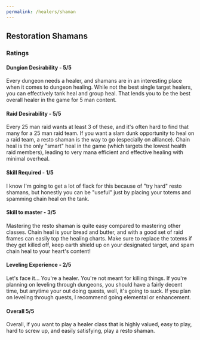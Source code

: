 ```yaml
---
permalink: /healers/shaman
---
```


## Restoration Shamans

### Ratings
#### Dungion Desirability - 5/5
Every dungeon needs a healer, and shamans are in an interesting place when it comes to dungeon healing.  While not the best single target healers, you can effectively tank heal and group heal. That lends you to be the best overall healer in the game for 5 man content.

#### Raid Desirability - 5/5
Every 25 man raid wants at least 3 of these, and it's often hard to find that many for a 25 man raid team.  If you want a slam dunk opportunity to heal on a raid team, a resto shaman is the way to go (especially on alliance).  Chain heal is the only "smart" heal in the game (which targets the lowest health raid members), leading to very mana efficient and effective healing with minimal overheal.

#### Skill Required - 1/5
I know I'm going to get a lot of flack for this because of "try hard" resto shamans, but honestly you can be "useful" just by placing your totems and spamming chain heal on the tank.

#### Skill to master - 3/5
Mastering the resto shaman is quite easy compared to mastering other classes.  Chain heal is your bread and butter, and with a good set of raid frames can easily top the healing charts.  Make sure to replace the totems if they get killed off, keep earth shield up on your designated target, and spam chain heal to your heart's content!

#### Leveling Experience - 2/5
Let's face it... You're a healer.  You're not meant for killing things.  If you're planning on leveling through dungeons, you should have a fairly decent time, but anytime your out doing quests, well, it's going to suck.  If you plan on leveling through quests, I recommend going elemental or enhancement.

#### Overall 5/5
Overall, if you want to play a healer class that is highly valued, easy to play, hard to screw up, and easily satisfying, play a resto shaman.